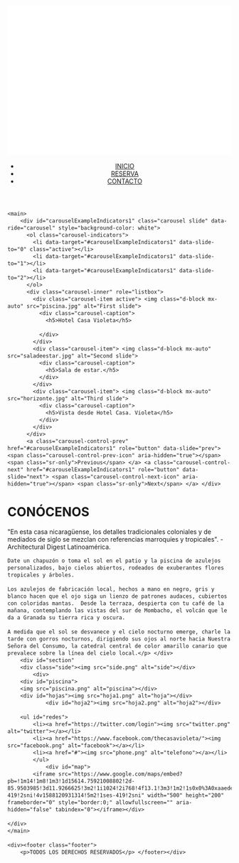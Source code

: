 
<!doctype html>
<html>
<head>
<meta charset="utf-8">
<meta http-equiv="X-UA-Compatible" content="IE=edge">
<meta name="viewport" content="width=device-width, initial-scale=1.0">
<title>index</title>
<link href="estilo.css" rel="stylesheet" type="text/css">
<link href="normalize.css" rel="stylesheet" type="text/css">
<link href="bootstrap-4.3.1.css" rel="stylesheet" type="text/css">
</head>

<body>
	<header class="encabezado">
	<nav>
			<div>
			<img class="logo" src="violet_logo.png" alt="logo">
			<ul>
			<li><a href="#inicio">INICIO</a></li>
			<li><a href="reserva.html">RESERVA</a></li>
			<li><a href="mailto:name@email.com">CONTACTO</a></li>
			</ul>
			</div>
	  </nav>
	</header>
	
	<main>
		<div id="carouselExampleIndicators1" class="carousel slide" data-ride="carousel" style="background-color: white">
		  <ol class="carousel-indicators">
		    <li data-target="#carouselExampleIndicators1" data-slide-to="0" class="active"></li>
		    <li data-target="#carouselExampleIndicators1" data-slide-to="1"></li>
		    <li data-target="#carouselExampleIndicators1" data-slide-to="2"></li>
	      </ol>
		  <div class="carousel-inner" role="listbox">
		    <div class="carousel-item active"> <img class="d-block mx-auto" src="piscina.jpg" alt="First slide">
		      <div class="carousel-caption">
		        <h5>Hotel Casa Violeta</h5>
		       
	          </div>
	        </div>
		    <div class="carousel-item"> <img class="d-block mx-auto" src="saladeestar.jpg" alt="Second slide">
		      <div class="carousel-caption">
		        <h5>Sala de estar.</h5>
	          </div>
	        </div>
		    <div class="carousel-item"> <img class="d-block mx-auto" src="horizonte.jpg" alt="Third slide">
		      <div class="carousel-caption">
		        <h5>Vista desde Hotel Casa. Violeta</h5>
	          </div>
	        </div>
	      </div>
		  <a class="carousel-control-prev" href="#carouselExampleIndicators1" role="button" data-slide="prev"> <span class="carousel-control-prev-icon" aria-hidden="true"></span> <span class="sr-only">Previous</span> </a> <a class="carousel-control-next" href="#carouselExampleIndicators1" role="button" data-slide="next"> <span class="carousel-control-next-icon" aria-hidden="true"></span> <span class="sr-only">Next</span> </a> </div>
		
<div class="contenido">
  <h1 id="conocenos">CONÓCENOS</h1>
  <p>	"En esta casa nicaragüense, los detalles tradicionales coloniales y de mediados de siglo se mezclan con referencias marroquíes y tropicales". - Architectural Digest Latinoamérica.
    
    Date un chapuzón o toma el sol en el patio y la piscina de azulejos personalizados, bajo cielos abiertos, rodeados de exuberantes flores tropicales y árboles. 
    
    Los azulejos de fabricación local, hechos a mano en negro, gris y blanco hacen que el ojo siga un lienzo de patrones audaces, cubiertos con coloridas mantas.  Desde la terraza, despierta con tu café de la mañana, contemplando las vistas del sur de Mombacho, el volcán que le da a Granada su tierra rica y oscura.
    
    A medida que el sol se desvanece y el cielo nocturno emerge, charle la tarde con gorros nocturnos, dirigiendo sus ojos al norte hacia Nuestra Señora del Consumo, la catedral central de color amarillo canario que prevalece sobre la línea del cielo local.</p> </div>
		<div id="section"
		<div class="side"><img src="side.png" alt="side"></div>
			<div>
		<div id="piscina">
		<img src="piscina.png" alt="piscina"></div>
		<div id="hojas"><img src="hoja1.png" alt="hoja"></div>
				<div id="hoja2"><img src="hoja2.png" alt="hoja2"></div>
		
		<ul id="redes">
			<li><a href="https://twitter.com/login"><img src="twitter.png" alt="twitter"></a></li>
			<li><a href="https://www.facebook.com/thecasavioleta/"><img src="facebook.png" alt="facebook"></a></li>
			<li><a href="#"><img src="phone.png" alt="telefono"></a></li>
			</ul>
				<div id="map">
			<iframe src="https://www.google.com/maps/embed?pb=!1m14!1m8!1m3!1d15614.75921008802!2d-85.9503985!3d11.9266625!3m2!1i1024!2i768!4f13.1!3m3!1m2!1s0x0%3A0xaaede7450b221c5d!2sCasa%20Violeta!5e0!3m2!1ses-419!2sni!4v1588120931314!5m2!1ses-419!2sni" width="500" height="200" frameborder="0" style="border:0;" allowfullscreen="" aria-hidden="false" tabindex="0"></iframe></div>
				
	</div>
	</main>
	
	<div><footer class="footer">
		<p>TODOS LOS DERECHOS RESERVADOS</p> </footer></div>
<script src="js/jquery-3.3.1.min.js"></script>
<script src="js/popper.min.js"></script>
<script src="js/bootstrap-4.3.1.js"></script>
</body>
</html>
